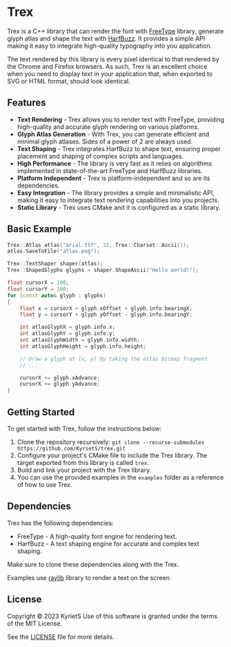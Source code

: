 # Trex

Trex is a C++ library that can render the font with [FreeType](https://github.com/freetype/freetype) library, generate glyph atlas and shape the text with [HarfBuzz](https://github.com/harfbuzz/harfbuzz). It provides a simple API making it easy to integrate high-quality typography into you application.

The text rendered by this library is every pixel identical to that rendered by the Chrome and Firefox browsers. As such, Trex is an excellent choice when you need to display text in your application that, when exported to SVG or HTML format, should look identical.

## Features
* **Text Rendering** - Trex allows you to render text with FreeType, providing high-quality and accurate glyph rendering on various platforms.
* **Glyph Atlas Generation** - With Trex, you can generate efficient and minimal glyph atlases. Sides of a power of 2 are always used.
* **Text Shaping** - Trex integrates HarfBuzz to shape text, ensuring proper placement and shaping of complex scripts and languages.
* **High Performance** - The library is very fast as it relies on algorithms implemented in state-of-the-art FreeType and HarfBuzz libraries.
* **Platform Independent** - Trex is platform-independent and so are its dependencies.
* **Easy Integration** - The library provides a simple and minimalistic API, making it easy to integrate text rendering capabilities into you projects.
* **Static Library** - Trex uses CMake and it is configured as a static library.

## Basic Example

```cpp
Trex::Atlas atlas("arial.ttf", 32, Trex::Charset::Ascii());
atlas.SaveToFile("atlas.png");

Trex::TextShaper shaper(atlas);
Trex::ShapedGlyphs glyphs = shaper.ShapeAscii("Hello world!");

float cursorX = 100;
float cursorY = 100;
for (const auto& glyph : glyphs)
{
	float x = cursorX + glyph.xOffset + glyph.info.bearingX;
	float y = cursorY + glyph.yOffset - glyph.info.bearingY;

    int atlasGlyphX = glyph.info.x;
    int atlasGlyphY = glyph.info.y;
    int atlasGlyphWidth = glyph.info.width;
    int atlasGlyphHeight = glyph.info.height;

    // Draw a glyph at (x, y) by taking the atlas bitmap fragment
    // ...

    cursorX += glyph.xAdvance;
    cursorX += glyph.yAdvance;
}

```

## Getting Started
To get started with Trex, follow the instructions below:

1. Clone the repository recursively: `git clone --recurse-submodules https://github.com/KyrietS/trex.git`
2. Configure your project's CMake file to include the Trex library. The target exported from this library is called `trex`.
3. Build and link your project with the Trex library.
4. You can use the provided examples in the `examples` folder as a reference of how to use Trex.

## Dependencies

Trex has the following dependencies:

* FreeType - A high-quality font engine for rendering text.
* HarfBuzz - A text shaping engine for accurate and complex text shaping.

Make sure to clone these dependencies along with the Trex.

Examples use [raylib](https://github.com/raysan5/raylib) library to render a text on the screen.

## License
Copyright © 2023 KyrietS
Use of this software is granted under the terms of the MIT License.

See the [LICENSE](LICENSE) file for more details.
